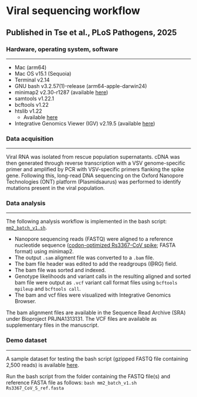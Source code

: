 # Viral sequencing workflow
## Published in Tse et al., PLoS Pathogens, 2025

### Hardware, operating system, software
---
- Mac (arm64)
- Mac OS v15.1 (Sequoia)
- Terminal v2.14
- GNU bash v3.2.57(1)-release (arm64-apple-darwin24)
- minimap2 v2.30-r1287 (available [here](https://github.com/lh3/minimap2))
- samtools v1.22.1
- bcftools v1.22
- htslib v1.22
  - Available [here](https://www.htslib.org)
- Integrative Genomics Viewer (IGV) v2.19.5 (available [here](https://www.igv.org))
   
### Data acquisition
---
Viral RNA was isolated from rescue population supernatants. cDNA was then generated through reverse transcription with a VSV genome-specific primer and amplified by PCR with VSV-specific primers flanking the spike gene. Following this, long-read DNA sequencing on the Oxford Nanopore Technologies (ONT) platform (Plasmidsaurus) was performed to identify mutations present in the viral population.

### Data analysis
---
The following analysis workflow is implemented in the bash script: [`mm2_batch_v1.sh`](mm2_batch_v1.sh).
- Nanopore sequencing reads (FASTQ) were aligned to a reference nucleotide sequence ([codon-optimized Rs3367-CoV spike](Rs3367_CoV_S_ref.fasta); FASTA format) using minimap2.
- The output `.sam` aligment file was converted to a `.bam` file.
- The bam file header was edited to add the readgroups (@RG) field.
- The bam file was sorted and indexed.
- Genotype likelihoods and variant calls in the resulting aligned and sorted bam file were output as `.vcf` variant call format files using `bcftools mpileup` and `bcftools call`.
- The bam and vcf files were visualized with Integrative Genomics Browser.

The bam alignment files are available in the Sequence Read Archive (SRA) under Bioproject PRJNA1313131. The VCF files are available as supplementary files in the manuscript. 

### Demo dataset
---
A sample dataset for testing the bash script (gzipped FASTQ file containing 2,500 reads) is available [here](sample.fastq.gz).

Run the bash script from the folder containing the FASTQ file(s) and reference FASTA file as follows:
`bash mm2_batch_v1.sh Rs3367_CoV_S_ref.fasta`
